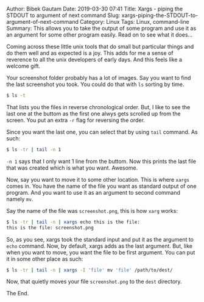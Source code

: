 Author: Bibek Gautam
Date: 2019-03-30 07:41
Title: Xargs - piping the STDOUT to argument of next command
Slug: xargs-piping-the-STDOUT-to-argument-of-next-command
Category: Linux
Tags: Linux, command-line
Summary: This allows you to take the output of some program and use it as an argument for some other program easily. Read on to see what it does...

Coming across these little unix tools that do small but particular things and do them well and as expected is a joy. This adds for me a sense of reverence to all the unix developers of early days. And this feels like a welcome gift.

Your screenshot folder probably has a lot of images. Say you want to find the last screenshot you took. You could do that with `ls` sorting by time. 
```bash
$ ls -t
```

That lists you the files in reverse chronological order. But, I like to see the last one at the buttom as the first one alwys gets scrolled up from the screen. You put an extra `-r` flag for reversing the order.

Since you want the last one, you can select that by using `tail` command. As such:
```bash
$ ls -tr | tail -n 1
```

`-n 1` says that I only want 1 line from the buttom. Now this prints the last file that was created which is what you want. Awesome. 

Now, say you want to move it to some other location. This is where `xargs` comes in. You have the name of the file you want as standard output of one program. And you want to use it as an argument to second command namely `mv`.  

Say the name of the file was `screenshot.png`, this is how `xarg` works:

```bash 
$ ls -tr | tail -n | xargs echo this is the file: 
this is the file: screenshot.png
```
So, as you see, xargs took the standard input and put it as the argument to `echo` command.
Now, by default, xargs adds as the last argument. But, like when you want to move, you want the file to be first argument. You can put it in some other place as such: 

```bash
$ ls -tr | tail -n | xargs -I 'file' mv 'file' /path/to/dest/
```

Now, that quietly moves your file `screenshot.png` to the `dest` directory.

The End.

